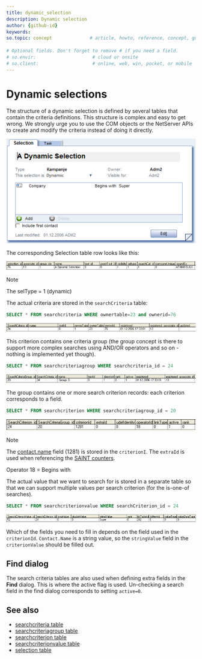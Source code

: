 ```yaml
---
title: dynamic_selection
description: Dynamic selection
author: {github-id}
keywords: 
so.topic: concept              # article, howto, reference, concept, guide

# Optional fields. Don't forget to remove # if you need a field.
# so.envir:                     # cloud or onsite
# so.client:                    # online, web, win, pocket, or mobile
---
```


# Dynamic selections

The structure of a dynamic selection is defined by several tables that contain the criteria definitions. This structure is complex and easy to get wrong. We strongly urge you to use the COM objects or the NetServer APIs to create and modify the criteria instead of doing it directly.

![x][img1]

The corresponding Selection table row looks like this:

![x][img2]

> [!NOTE]
> The selType = 1 (dynamic)

The actual criteria are stored in the `searchCriteria` table:

```SQL
SELECT * FROM searchcriteria WHERE ownertable=23 and ownerid=76
```

![x][img3]

This criterion contains one criteria group (the group concept is there to support more complex searches using AND/OR operators and so on - nothing is implemented yet though).

```SQL
SELECT * FROM searchcriteriagroup WHERE searchcriteria_id = 24
```

![x][img4]

The group contains one or more search criterion records: each criterion corresponds to a field.

```SQL
SELECT * FROM searchcriterion WHERE searchcriteriagroup_id = 20
```

![x][img5]

> [!NOTE]
> The [contact.name][1] field (1281) is stored in the `criterionI`. The `extraId` is used when referencing the [SAINT counters][2].

Operator 18 = Begins with

The actual value that we want to search for is stored in a separate table so that we can support multiple values per search criterion (for the is-one-of searches).

```SQL
SELECT * FROM searchcriterionvalue WHERE searchCriterion_id = 24
```

![x][img6]

Which of the fields you need to fill in depends on the field used in the `criterionId`. `Contact.Name` is a string value, so the `stringValue` field in the `criterionValue` should be filled out.

## Find dialog

The search criteria tables are also used when defining extra fields in the **Find** dialog. This is where the active flag is used. Un-checking a search field in the find dialog corresponds to setting `active=0`.

## See also

* [searchcriteria table][3]
* [searchcriteriagroup table][4]
* [searchcriterion table][5]
* [searchcriterionvalue table][6]
* [selection table][7]

<!-- Referenced links -->
[1]: ../../../../../database/docs/tables/contact.md
[2]: ../../../sales/saint/counters.md
[3]: ../../../../../database/docs/tables/searchcriteria.md
[4]: ../../../../../database/docs/tables/searchcriteriagroup.md
[5]: ../../../../../database/docs/tables/searchcriterion.md
[6]: ../../../../../database/docs/tables/searchcriterionvalue.md
[7]: ../../../../../database/docs/tables/selection.md

<!-- Referenced images -->
[img1]: media/dynsel-card.png
[img2]: media/dynsel-row.png
[img3]: media/dynsel-searchcrit.png
[img4]: media/dynsel-searchcritgroup.png
[img5]: media/dynsel-searchcriterion.png
[img6]: media/dynsel-criterionvalue.png
